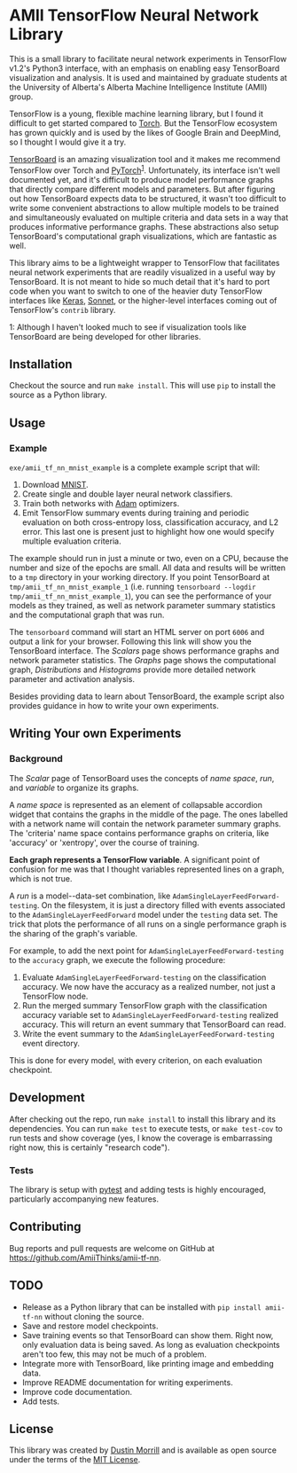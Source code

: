 # AMII TensorFlow Neural Network Library

This is a small library to facilitate neural network experiments in TensorFlow v1.2's Python3 interface, with an emphasis on enabling easy TensorBoard visualization and analysis. It is used and maintained by graduate students at the University of Alberta's Alberta Machine Intelligence Institute (AMII) group.

TensorFlow is a young, flexible machine learning library, but I found it difficult to get started compared to [Torch](http://torch.ch/). But the TensorFlow ecosystem has grown quickly and is used by the likes of Google Brain and DeepMind, so I thought I would give it a try.

[TensorBoard](https://www.tensorflow.org/get_started/summaries_and_tensorboard) is an amazing visualization tool and it makes me recommend TensorFlow over Torch and [PyTorch](http://pytorch.org/)<sup>[1](#visfootnote)</sup>. Unfortunately, its interface isn't well documented yet, and it's difficult to produce model performance graphs that directly compare different models and parameters. But after figuring out how TensorBoard expects data to be structured, it wasn't too difficult to write some convenient abstractions to allow multiple models to be trained and simultaneously evaluated on multiple criteria and data sets in a way that produces informative performance graphs. These abstractions also setup TensorBoard's computational graph visualizations, which are fantastic as well.

This library aims to be a lightweight wrapper to TensorFlow that facilitates neural network experiments that are readily visualized in a useful way by TensorBoard. It is not meant to hide so much detail that it's hard to port code when you want to switch to one of the heavier duty TensorFlow interfaces like [Keras](https://keras.io/), [Sonnet](https://github.com/deepmind/sonnet), or the higher-level interfaces coming out of TensorFlow's `contrib` library.


<a name="visfootnote">1</a>: Although I haven't looked much to see if visualization tools like TensorBoard are being developed for other libraries.


## Installation

Checkout the source and run `make install`. This will use `pip` to install the source as a Python library.


## Usage

### Example

`exe/amii_tf_nn_mnist_example` is a complete example script that will:

1. Download [MNIST](http://yann.lecun.com/exdb/mnist/).
2. Create single and double layer neural network classifiers.
3. Train both networks with [Adam](https://arxiv.org/abs/1412.6980) optimizers.
4. Emit TensorFlow summary events during training and periodic evaluation on both cross-entropy loss, classification accuracy, and L2 error. This last one is present just to highlight how one would specify multiple evaluation criteria.

The example should run in just a minute or two, even on a CPU, because the number and size of the epochs are small. All data and results will be written to a `tmp` directory in your working directory. If you point TensorBoard at `tmp/amii_tf_nn_mnist_example_1` (i.e. running `tensorboard --logdir tmp/amii_tf_nn_mnist_example_1`), you can see the performance of your models as they trained, as well as network parameter summary statistics and the computational graph that was run.

The `tensorboard` command will start an HTML server on port `6006` and output a link for your browser. Following this link will show you the TensorBoard interface. The *Scalars* page shows performance graphs and network parameter statistics. The *Graphs* page shows the computational graph, *Distributions* and *Histograms* provide more detailed network parameter and activation analysis.

Besides providing data to learn about TensorBoard, the example script also provides guidance in how to write your own experiments.

## Writing Your own Experiments

### Background

The *Scalar* page of TensorBoard uses the concepts of *name space*, *run*, and *variable* to organize its graphs.

A *name space* is represented as an element of collapsable accordion widget that contains the graphs in the middle of the page. The ones labelled with a network name will contain the network parameter summary graphs. The 'criteria' name space contains performance graphs on criteria, like 'accuracy' or 'xentropy', over the course of training.

**Each graph represents a TensorFlow variable**. A significant point of confusion for me was that I thought variables represented lines on a graph, which is not true.

A *run* is a model--data-set combination, like `AdamSingleLayerFeedForward-testing`. On the filesystem, it is just a directory filled with events associated to the `AdamSingleLayerFeedForward` model under the `testing` data set. The trick that plots the performance of all runs on a single performance graph is the sharing of the graph's variable.

For example, to add the next point for `AdamSingleLayerFeedForward-testing` to the `accuracy` graph, we execute the following procedure:

1. Evaluate `AdamSingleLayerFeedForward-testing` on the classification accuracy. We now have the accuracy as a realized number, not just a TensorFlow node.
2. Run the merged summary TensorFlow graph with the classification accuracy variable set to `AdamSingleLayerFeedForward-testing` realized accuracy. This will return an event summary that TensorBoard can read.
3. Write the event summary to the `AdamSingleLayerFeedForward-testing` event directory.

This is done for every model, with every criterion, on each evaluation checkpoint.


## Development

After checking out the repo, run `make install` to install this library and its dependencies. You can run `make test` to execute tests, or `make test-cov` to run tests and show coverage (yes, I know the coverage is embarrassing right now, this is certainly "research code").


### Tests

The library is setup with [pytest](https://docs.pytest.org/en/latest/) and adding tests is highly encouraged, particularly accompanying new features.


## Contributing

Bug reports and pull requests are welcome on GitHub at https://github.com/AmiiThinks/amii-tf-nn.


## TODO

- Release as a Python library that can be installed with `pip install amii-tf-nn` without cloning the source.
- Save and restore model checkpoints.
- Save training events so that TensorBoard can show them. Right now, only evaluation data is being saved. As long as evaluation checkpoints aren't too few, this may not be much of a problem.
- Integrate more with TensorBoard, like printing image and embedding data.
- Improve README documentation for writing experiments.
- Improve code documentation.
- Add tests.


## License

This library was created by [Dustin Morrill](http://dmorrill10.github.io/) and is available as open source under the terms of the [MIT License](http://opensource.org/licenses/MIT).
